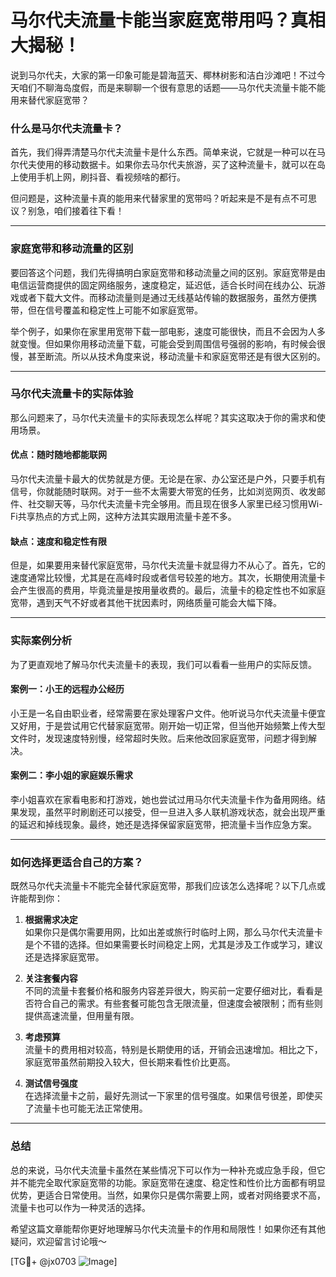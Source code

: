 # 马尔代夫流量卡能当家庭宽带用吗？真相大揭秘！

说到马尔代夫，大家的第一印象可能是碧海蓝天、椰林树影和洁白沙滩吧！不过今天咱们不聊海岛度假，而是来聊聊一个很有意思的话题——马尔代夫流量卡能不能用来替代家庭宽带？

### 什么是马尔代夫流量卡？

首先，我们得弄清楚马尔代夫流量卡是什么东西。简单来说，它就是一种可以在马尔代夫使用的移动数据卡。如果你去马尔代夫旅游，买了这种流量卡，就可以在岛上使用手机上网，刷抖音、看视频啥的都行。

但问题是，这种流量卡真的能用来代替家里的宽带吗？听起来是不是有点不可思议？别急，咱们接着往下看！

---

### 家庭宽带和移动流量的区别

要回答这个问题，我们先得搞明白家庭宽带和移动流量之间的区别。家庭宽带是由电信运营商提供的固定网络服务，速度稳定，延迟低，适合长时间在线办公、玩游戏或者下载大文件。而移动流量则是通过无线基站传输的数据服务，虽然方便携带，但在信号覆盖和稳定性上可能不如家庭宽带。

举个例子，如果你在家里用宽带下载一部电影，速度可能很快，而且不会因为人多就变慢。但如果你用移动流量下载，可能会受到周围信号强弱的影响，有时候会很慢，甚至断流。所以从技术角度来说，移动流量卡和家庭宽带还是有很大区别的。

---

### 马尔代夫流量卡的实际体验

那么问题来了，马尔代夫流量卡的实际表现怎么样呢？其实这取决于你的需求和使用场景。

#### 优点：随时随地都能联网

马尔代夫流量卡最大的优势就是方便。无论是在家、办公室还是户外，只要手机有信号，你就能随时联网。对于一些不太需要大带宽的任务，比如浏览网页、收发邮件、社交聊天等，马尔代夫流量卡完全够用。而且现在很多人家里已经习惯用Wi-Fi共享热点的方式上网，这种方法其实跟用流量卡差不多。

#### 缺点：速度和稳定性有限

但是，如果要用来替代家庭宽带，马尔代夫流量卡就显得力不从心了。首先，它的速度通常比较慢，尤其是在高峰时段或者信号较差的地方。其次，长期使用流量卡会产生很高的费用，毕竟流量是按用量收费的。最后，流量卡的稳定性也不如家庭宽带，遇到天气不好或者其他干扰因素时，网络质量可能会大幅下降。

---

### 实际案例分析

为了更直观地了解马尔代夫流量卡的表现，我们可以看看一些用户的实际反馈。

#### 案例一：小王的远程办公经历

小王是一名自由职业者，经常需要在家处理客户文件。他听说马尔代夫流量卡便宜又好用，于是尝试用它代替家庭宽带。刚开始一切正常，但当他开始频繁上传大型文件时，发现速度特别慢，经常超时失败。后来他改回家庭宽带，问题才得到解决。

#### 案例二：李小姐的家庭娱乐需求

李小姐喜欢在家看电影和打游戏，她也尝试过用马尔代夫流量卡作为备用网络。结果发现，虽然平时刷剧还可以接受，但一旦进入多人联机游戏状态，就会出现严重的延迟和掉线现象。最终，她还是选择保留家庭宽带，把流量卡当作应急方案。

---

### 如何选择更适合自己的方案？

既然马尔代夫流量卡不能完全替代家庭宽带，那我们应该怎么选择呢？以下几点或许能帮到你：

1. **根据需求决定**  
   如果你只是偶尔需要用网，比如出差或旅行时临时上网，那么马尔代夫流量卡是个不错的选择。但如果需要长时间稳定上网，尤其是涉及工作或学习，建议还是选择家庭宽带。

2. **关注套餐内容**  
   不同的流量卡套餐价格和服务内容差异很大，购买前一定要仔细对比，看看是否符合自己的需求。有些套餐可能包含无限流量，但速度会被限制；而有些则提供高速流量，但用量有限。

3. **考虑预算**  
   流量卡的费用相对较高，特别是长期使用的话，开销会迅速增加。相比之下，家庭宽带虽然前期投入较大，但长期来看性价比更高。

4. **测试信号强度**  
   在选择流量卡之前，最好先测试一下家里的信号强度。如果信号很差，即使买了流量卡也可能无法正常使用。

---

### 总结

总的来说，马尔代夫流量卡虽然在某些情况下可以作为一种补充或应急手段，但它并不能完全取代家庭宽带的功能。家庭宽带在速度、稳定性和性价比方面都有明显优势，更适合日常使用。当然，如果你只是偶尔需要上网，或者对网络要求不高，流量卡也可以作为一种灵活的选择。

希望这篇文章能帮你更好地理解马尔代夫流量卡的作用和局限性！如果你还有其他疑问，欢迎留言讨论哦～

[TG💪+ @jx0703 ![Image](https://github.com/user-attachments/assets/dbca1d08-cadb-493c-b0ec-ad6f7a83f270)]